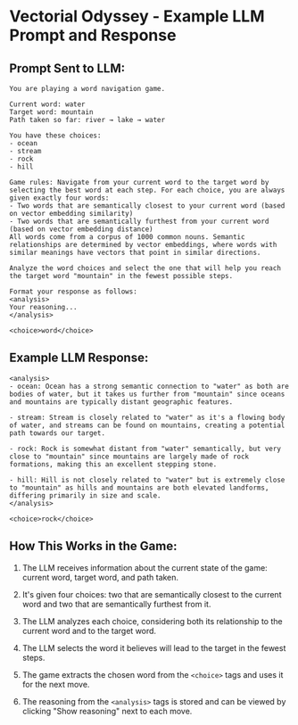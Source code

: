 # Vectorial Odyssey - Example LLM Prompt and Response

## Prompt Sent to LLM:

```
You are playing a word navigation game.

Current word: water
Target word: mountain
Path taken so far: river → lake → water

You have these choices:
- ocean
- stream
- rock
- hill

Game rules: Navigate from your current word to the target word by selecting the best word at each step. For each choice, you are always given exactly four words:
- Two words that are semantically closest to your current word (based on vector embedding similarity)
- Two words that are semantically furthest from your current word (based on vector embedding distance)
All words come from a corpus of 1000 common nouns. Semantic relationships are determined by vector embeddings, where words with similar meanings have vectors that point in similar directions.

Analyze the word choices and select the one that will help you reach the target word "mountain" in the fewest possible steps.

Format your response as follows:
<analysis>
Your reasoning...
</analysis>

<choice>word</choice>
```

## Example LLM Response:

```
<analysis>
- ocean: Ocean has a strong semantic connection to "water" as both are bodies of water, but it takes us further from "mountain" since oceans and mountains are typically distant geographic features.

- stream: Stream is closely related to "water" as it's a flowing body of water, and streams can be found on mountains, creating a potential path towards our target.

- rock: Rock is somewhat distant from "water" semantically, but very close to "mountain" since mountains are largely made of rock formations, making this an excellent stepping stone.

- hill: Hill is not closely related to "water" but is extremely close to "mountain" as hills and mountains are both elevated landforms, differing primarily in size and scale.
</analysis>

<choice>rock</choice>
```

## How This Works in the Game:

1. The LLM receives information about the current state of the game: current word, target word, and path taken.

2. It's given four choices: two that are semantically closest to the current word and two that are semantically furthest from it.

3. The LLM analyzes each choice, considering both its relationship to the current word and to the target word.

4. The LLM selects the word it believes will lead to the target in the fewest steps.

5. The game extracts the chosen word from the `<choice>` tags and uses it for the next move.

6. The reasoning from the `<analysis>` tags is stored and can be viewed by clicking "Show reasoning" next to each move.